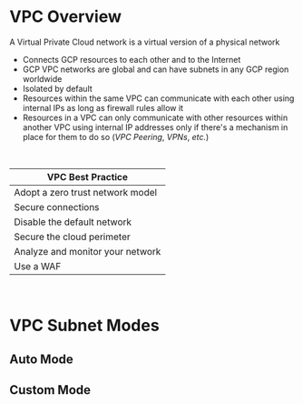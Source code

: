 # VPC Overview

A Virtual Private Cloud network is a virtual version of a physical network

* Connects GCP resources to each other and to the Internet
* GCP VPC networks are global and can have subnets in any GCP region worldwide
* Isolated by default
* Resources within the same VPC can communicate with each other using internal IPs as long as firewall rules allow it
* Resources in a VPC can only communicate with other resources within another VPC using internal IP addresses only if there's a mechanism in place for them to do so (*VPC Peering*, *VPNs*, *etc.*)

<br>

| VPC Best Practice |
| --- |
| Adopt a zero trust network model |
| Secure connections |
| Disable the default network |
| Secure the cloud perimeter |
| Analyze and monitor your network |
| Use a WAF |

<br>

# VPC Subnet Modes

## Auto Mode

## Custom Mode